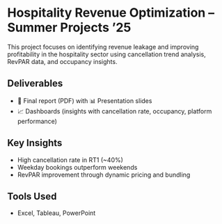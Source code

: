 # Hospitality Revenue Optimization – Summer Projects ’25

This project focuses on identifying revenue leakage and improving profitability in the hospitality sector using cancellation trend analysis, RevPAR data, and occupancy insights.

## Deliverables
- 📄 Final report (PDF) with 📊 Presentation slides
- 📈 Dashboards (insights with cancellation rate, occupancy, platform performance)

## Key Insights
- High cancellation rate in RT1 (~40%)
- Weekday bookings outperform weekends
- RevPAR improvement through dynamic pricing and bundling

## Tools Used
- Excel, Tableau, PowerPoint
